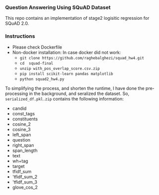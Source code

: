 ### Question Answering Using SQuAD Dataset

This repo contains an implementation of stage2 logisitic regression for SQuAD 2.0.

### Instructions

* Please check Dockerfile
* Non-docker installation: In case docker did not work:
  * `git clone https://github.com/raghebalghezi/squad_hw4.git`
  * `cd  squad-final`
  * `unzip with_pos_overlap_score.csv.zip`
  * `pip install scikit-learn pandas matplotlib`
  * `python squad2_hw4.py`

To simplifying the process, and shorten the runtime, I have done the pre-processing in the background, and seralized the dataset. So, `serialized_df.pkl.zip` contains the following information:

* candid
* const_tags
* constituents
* cosine_2
* cosine_3
* left_span
* question
* right_span
* span_length
* text
* wh+tag
* target
* tfidf_sum
* 'tfidf_sum_2
* 'tfidf_sum_3
* glove_cos_2

